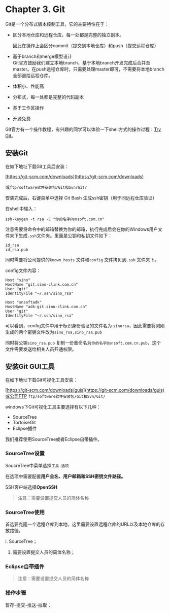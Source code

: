 # Chapter 3. Git

Git是一个分布式版本控制工具，它的主要特性在于：

* 区分本地仓库和远程仓库，每一处都是完整的独立副本。

  因此在操作上会区分commit（提交到本地仓库）和push（提交远程仓库）

* 基于branch和merge模型设计  
   Git官方鼓励我们建立本地branch，基于本地branch开发完成后合并至master。在push远程仓库时，只需要处理master即可，不需要将本地branch全部退给远程仓库。

* 体积小、性能高

* 分布式，每一处都是完整的代码副本

* 基于工作区操作

* 开源免费

Git官方有一个操作教程，有兴趣的同学可以体验一下shell方式的操作过程：[Try Git](https://try.github.io/)。

## 安装Git

在如下地址下载Git工具后安装：

[https://git-scm.com/downloads](https://git-scm.com/downloads)

或`ftp/software软件安装包/Git和Svn/Git/`

安装完成后，右键菜单中选择 Git Bash 生成ssh密钥（用于同远程仓库验证）

在shell中输入：

```
ssh-keygen -t rsa -C "你的名字@snsoft.com.cn"
```

注意需要将命令中的邮箱替换为你的邮箱，执行完成后会在你的Windows用户文件夹下生成`.ssh`文件夹。里面是公钥和私钥文件如下：

```
id_rsa
id_rsa.pub
```

同时需要将公司提供的`known_hosts` 文件和`config` 文件拷贝到`.ssh` 文件夹下。

config文件内容：

```
Host "sino"
HostName "git.sino-clink.com.cn"
User "git"
IdentityFile "~/.ssh/sino_rsa"

Host "snsoftadk"
HostName "adk-git.sino-clink.com.cn"
User "git"
IdentityFile "~/.ssh/sino_rsa"
```

可以看到，config文件中用于标识身份验证的文件名为 `sinorsa`，因此需要将刚刚生成的两个密钥文件改为`sino_rsa,sino_rsa.pub`

同时将公钥`sino_rsa.pub` 复制一份重命名为`你的名字@snsoft.com.cn.pub`，这个文件需要发送给相关人员开通权限。

## 安装Git GUI工具

在如下地址下载Git可视化工具安装：

[https://git-scm.com/downloads/guis](https://git-scm.com/downloads/guis)或公司FTP `ftp/software软件安装包/Git和Svn/Git/`

windows下Git可视化工具主要选择有以下几种：

* SourceTree
* TortoiseGit
* Eclipse插件

我们推荐使用SourceTree或者Eclipse自带插件。

### SourceTree设置

SoucreTree中菜单选择`工具-选项`

在选项中需要配置**用户全名、用户邮箱和SSH密钥文件路径。**

SSH客户端选择**OpenSSH**

> 注意：需要设置提交人员的简体名称

### SourceTree使用

首选要克隆一个远程仓库到本地。这里需要设置远程仓库的URL以及本地仓库的存放路径。

i. SourceTree；

1. 需要设置提交人员的简体名称；

### Eclipse自带插件



> 注意：需要设置提交人员的简体名称

### 操作步骤

暂存-提交-推送-拉取；

